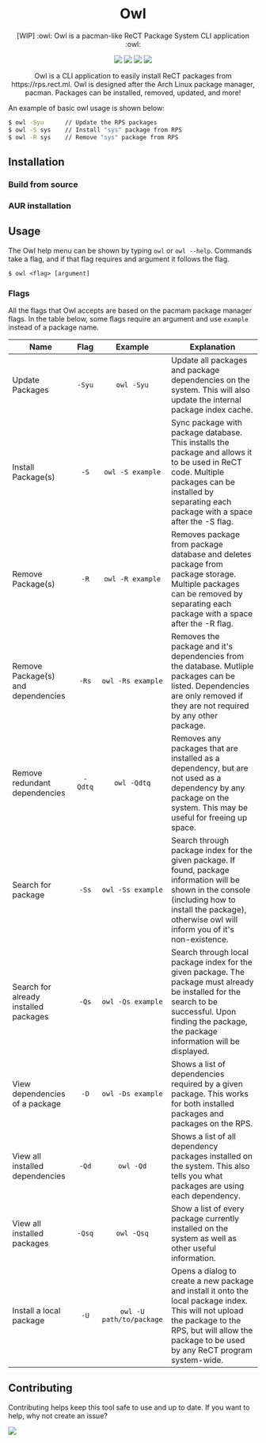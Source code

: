 <h1 align="center">Owl</h1>
<p align="center">[WIP] :owl: Owl is a pacman-like ReCT Package System CLI application :owl:</p>

<p align="center">
<a href="./LICENSE.md"><img src="https://img.shields.io/badge/license-GPL-green.svg"></a>
<a href="https://github.com/hrszpuk"><img src="https://img.shields.io/github/followers/hrszpuk?style=social"></a>
<a href="https://twitter.com/hrszpuk"><img src="https://img.shields.io/twitter/follow/hrszpuk?style=social"></a>
<a href="https://github.com/hrszpuk/Owl/issues"><img src="https://img.shields.io/github/issues/hrszpuk/Owl"></a>
</p>

<p align="center">
Owl is a CLI application to easily install ReCT packages from https://rps.rect.ml.
Owl is designed after the Arch Linux package manager, pacman.
Packages can be installed, removed, updated, and more!
</p>

An example of basic owl usage is shown below:
```sh
$ owl -Syu      // Update the RPS packages
$ owl -S sys    // Install "sys" package from RPS
$ owl -R sys    // Remove "sys" package from RPS
```

## Installation

### Build from source

### AUR installation

## Usage
The Owl help menu can be shown by typing `owl` or `owl --help`. 
Commands take a flag, and if that flag requires and argument it follows the flag.
```shell
$ owl <flag> [argument]
```

### Flags
All the flags that Owl accepts are based on the pacmam package manager flags. 
In the table below, some flags require an argument and use `example` instead of a package name.

| Name                                  |  Flag   |         Example          | Explanation                                                                                                                                                                                                 |
|---------------------------------------|:-------:|:------------------------:|-------------------------------------------------------------------------------------------------------------------------------------------------------------------------------------------------------------|
| Update Packages                       | `-Syu`  |        `owl -Syu`        | Update all packages and package dependencies on the system. This will also update the internal package index cache.                                                                                         |
| Install Package(s)                    |  `-S`   |     `owl -S example`     | Sync package with package database. This installs the package and allows it to be used in ReCT code. Multiple packages can be installed by separating each package with a space after the -S flag.          |
| Remove Package(s)                     |  `-R`   |     `owl -R example`     | Removes package from package database and deletes package from package storage. Multiple packages can be removed by separating each package with a space after the -R flag.                                 |
| Remove Package(s) and dependencies    |  `-Rs`  |    `owl -Rs example`     | Removes the package and it's dependencies from the database. Mutliple packages can be listed. Dependencies are only removed if they are not required by any other package.                                  |
| Remove redundant dependencies         | `-Qdtq` |       `owl -Qdtq`        | Removes any packages that are installed as a dependency, but are not used as a dependency by any package on the system. This may be useful for freeing up space.                                            |
| Search for package                    |  `-Ss`  |    `owl -Ss example`     | Search through package index for the given package. If found, package information will be shown in the console (including how to install the package), otherwise owl will inform you of it's non-existence. |
| Search for already installed packages |  `-Qs`  |    `owl -Qs example`     | Search through local package index for the given package. The package must already be installed for the search to be successful. Upon finding the package, the package information will be displayed.       |
| View dependencies of a package        |  `-D`   |    `owl -Ds example`     | Shows a list of dependencies required by a given package. This works for both installed packages and packages on the RPS.                                                                                   |
| View all installed dependencies       |  `-Qd`  |        `owl -Qd`         | Shows a list of all dependency packages installed on the system. This also tells you what packages are using each dependency.                                                                               |
| View all installed packages           | `-Qsq`  |        `owl -Qsq`        | Show a list of every package currently installed on the system as well as other useful information.                                                                                                         |
| Install a local package               |  `-U`   | `owl -U path/to/package` | Opens a dialog to create a new package and install it onto the local package index. This will not upload the package to the RPS, but will allow the package to be used by any ReCT program system-wide.     |



## Contributing
Contributing helps keep this tool safe to use and up to date. 
If you want to help, why not create an issue?

<a href="https://github.com/hrszpuk/owl/graphs/contributors">
  <img src="https://contrib.rocks/image?repo=hrszpuk/owl" />
</a>
